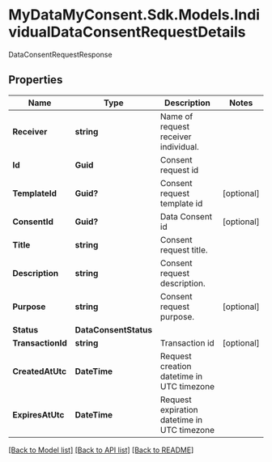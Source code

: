 # MyDataMyConsent.Sdk.Models.IndividualDataConsentRequestDetails
DataConsentRequestResponse

## Properties

Name | Type | Description | Notes
------------ | ------------- | ------------- | -------------
**Receiver** | **string** | Name of request receiver individual. | 
**Id** | **Guid** | Consent request id | 
**TemplateId** | **Guid?** | Consent request template id | [optional] 
**ConsentId** | **Guid?** | Data Consent id | [optional] 
**Title** | **string** | Consent request title. | 
**Description** | **string** | Consent request description. | 
**Purpose** | **string** | Consent request purpose. | [optional] 
**Status** | **DataConsentStatus** |  | 
**TransactionId** | **string** | Transaction id | [optional] 
**CreatedAtUtc** | **DateTime** | Request creation datetime in UTC timezone | 
**ExpiresAtUtc** | **DateTime** | Request expiration datetime in UTC timezone | 

[[Back to Model list]](../README.md#documentation-for-models) [[Back to API list]](../README.md#documentation-for-api-endpoints) [[Back to README]](../README.md)

